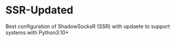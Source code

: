 # SSR-Updated
Best configuration of ShadowSocksR (SSR) with updaete to support systems with Python3.10+
